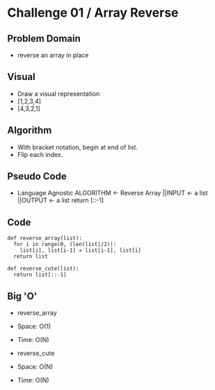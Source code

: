 # Challenge 01 / Array Reverse

## Problem Domain
- reverse an array in place

## Visual
- Draw a visual representation
- [1,2,3,4]
- [4,3,2,1]

## Algorithm
- With bracket notation, begin at end of list.
- Flip each index.

## Pseudo Code
- Language Agnostic
ALGORITHM <- Reverse Array
||INPUT <- a list
||OUTPUT <- a list
return [::-1]

## Code
```
def reverse_array(list):
  for i in range(0, (len(list)/2)):
    list[i], list[i-1] = list[i-1], list[i]
  return list
```
```
def reverse_cute(list):
  return list[::-1]
```

## Big 'O'
- reverse_array
 - Space: O(1)
 - Time: O(N)

- reverse_cute
 - Space: O(N)
 - Time: O(N)